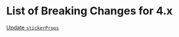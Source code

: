# List of Breaking Changes for 4.x

[Update `stickerProps`](https://github.com/liferay/clay/issues/3773#issuecomment-720658343)
